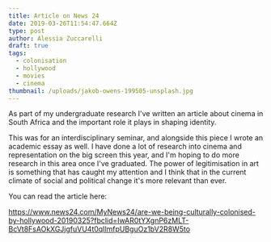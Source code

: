 ```yaml
---
title: Article on News 24
date: 2019-03-26T11:54:47.664Z
type: post
author: Alessia Zuccarelli
draft: true
tags:
  - colonisation
  - hollywood
  - movies
  - cinema
thumbnail: /uploads/jakob-owens-199505-unsplash.jpg
---
```

As part of my undergraduate research I've written an article about cinema in South Africa and the important role it plays in shaping identity. 

This was for an interdisciplinary seminar, and alongside this piece I wrote an academic essay as well. I have done a lot of research into cinema and representation on the big screen this year, and I'm hoping to do more research in this area once I've graduated. The power of legitimisation in art is something that has caught my attention and I think that in the current climate of social and political change it's more relevant than ever.

You can read the article here:

https://www.news24.com/MyNews24/are-we-being-culturally-colonised-by-hollywood-20190325?fbclid=IwAR0tYXgnP6zMLT-BcVt8FsAOkXGJjgfuVU4t0qIlmfpUBguOz1bV2R8W5to
